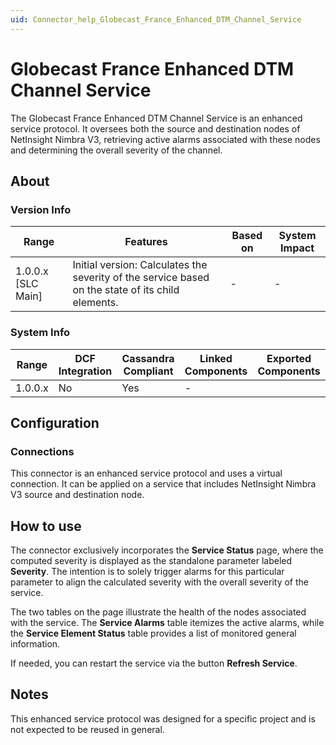 ```yaml
---
uid: Connector_help_Globecast_France_Enhanced_DTM_Channel_Service
---
```


# Globecast France Enhanced DTM Channel Service

The Globecast France Enhanced DTM Channel Service is an enhanced service protocol. It oversees both the source and destination nodes of NetInsight Nimbra V3, retrieving active alarms associated with these nodes and determining the overall severity of the channel.

## About

### Version Info

|Range  |Features  |Based on  |System Impact  |
|---------|---------|---------|---------|
|1.0.0.x [SLC Main]     |Initial version: Calculates the severity of the service based on the state of its child elements.       |-         |-         |

### System Info

|Range  |DCF Integration  |Cassandra Compliant  |Linked Components  |Exported Components   |
|---------|---------|---------|---------|---------|
|1.0.0.x    |No       |Yes         |-         |   |

## Configuration

### Connections

This connector is an enhanced service protocol and uses a virtual connection. It can be applied on a service that includes NetInsight Nimbra V3 source and destination node.

## How to use

The connector exclusively incorporates the **Service Status** page, where the computed severity is displayed as the standalone parameter labeled **Severity**. The intention is to solely trigger alarms for this particular parameter to align the calculated severity with the overall severity of the service.

The two tables on the page illustrate the health of the nodes associated with the service. The **Service Alarms** table itemizes the active alarms, while the **Service Element Status** table provides a list of monitored general information.

If needed, you can restart the service via the button **Refresh Service**.

## Notes

This enhanced service protocol was designed for a specific project and is not expected to be reused in general.
